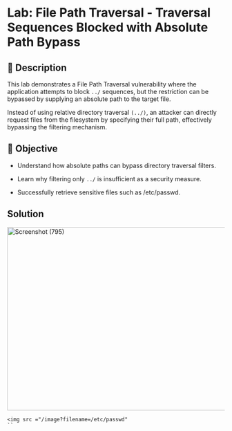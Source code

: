 # Lab: File Path Traversal - Traversal Sequences Blocked with Absolute Path Bypass

## 📝 Description

This lab demonstrates a File Path Traversal vulnerability where the application attempts to block `../` sequences, but the restriction can be bypassed by supplying an absolute path to the target file.

Instead of using relative directory traversal `(../)`, an attacker can directly request files from the filesystem by specifying their full path, effectively bypassing the filtering mechanism.

## 🎯 Objective

- Understand how absolute paths can bypass directory traversal filters.

- Learn why filtering only `../` is insufficient as a security measure.

- Successfully retrieve sensitive files such as /etc/passwd.

## Solution

<img width="1366" height="424" alt="Screenshot (795)" src="https://github.com/user-attachments/assets/3309a3ab-eeee-4cb9-a740-8099df872193" />

```
<img src ="/image?filename=/etc/passwd"
``
